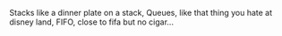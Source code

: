 Stacks like a dinner plate on a stack, Queues, like that thing you hate at disney land, FIFO, close to fifa but no cigar...
